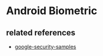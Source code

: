 # Android Biometric

## related references

- [google-security-samples](https://github.com/android/security-samples)
